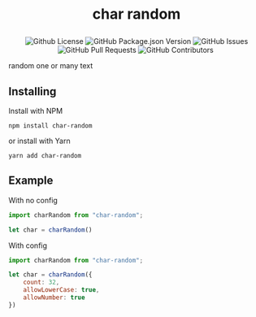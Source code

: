 # <p align="center">char random</p>

<p align="center">
    <img alt="Github License" src="https://img.shields.io/github/license/Arikato111/char-random" />
    <img alt="GitHub Package.json Version" src="https://img.shields.io/github/package-json/v/Arikato111/char-random" />
    <img alt="GitHub Issues" src="https://img.shields.io/github/issues/Arikato111/char-random" />
    <img alt="GitHub Pull Requests" src="https://img.shields.io/github/issues-pr/Arikato111/char-random" />
    <img alt="GitHub Contributors" src="https://img.shields.io/github/contributors/Arikato111/char-random" />
    <img alt="" src="https://img.shields.io/github/repo-size/Arikato111/char-random" />
</p>

random one or many text

## Installing

Install with NPM
```
npm install char-random
```
or install with Yarn
```
yarn add char-random
```

## Example

With no config

```js
import charRandom from "char-random";

let char = charRandom()
```

With config

```js
import charRandom from "char-random";

let char = charRandom({
    count: 32,
    allowLowerCase: true,
    allowNumber: true
})
```
